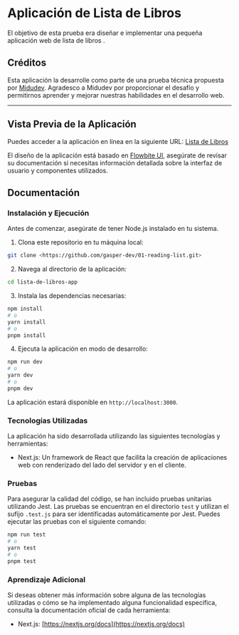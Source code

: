 # Aplicación de Lista de Libros

El objetivo de esta prueba era diseñar e implementar una pequeña aplicación web de lista de libros .

## Créditos

Esta aplicación la desarrolle como parte de una prueba técnica propuesta por [Midudev](https://midu.tube/). Agradesco a Midudev por proporcionar el desafío y permitirnos aprender y mejorar nuestras habilidades en el desarrollo web.

---

## Vista Previa de la Aplicación

Puedes acceder a la aplicación en línea en la siguiente URL: [Lista de Libros](https://01-reading-list.vercel.app/)

El diseño de la aplicación está basado en [Flowbite UI](https://flowbite.com/docs/getting-started/introduction/), asegúrate de revisar su documentación si necesitas información detallada sobre la interfaz de usuario y componentes utilizados.

## Documentación

### Instalación y Ejecución

Antes de comenzar, asegúrate de tener Node.js instalado en tu sistema.

1. Clona este repositorio en tu máquina local:

```bash
git clone <https://github.com/gasper-dev/01-reading-list.git>
```

2. Navega al directorio de la aplicación:

```bash
cd lista-de-libros-app
```

3. Instala las dependencias necesarias:

```bash
npm install
# o
yarn install
# o
pnpm install
```

4. Ejecuta la aplicación en modo de desarrollo:

```bash
npm run dev
# o
yarn dev
# o
pnpm dev
```

La aplicación estará disponible en `http://localhost:3000`.

### Tecnologías Utilizadas

La aplicación ha sido desarrollada utilizando las siguientes tecnologías y herramientas:

- Next.js: Un framework de React que facilita la creación de aplicaciones web con renderizado del lado del servidor y en el cliente.

### Pruebas

Para asegurar la calidad del código, se han incluido pruebas unitarias utilizando Jest. Las pruebas se encuentran en el directorio `test` y utilizan el sufijo `.test.js` para ser identificadas automáticamente por Jest. Puedes ejecutar las pruebas con el siguiente comando:

```bash
npm run test
# o
yarn test
# o
pnpm test
```

### Aprendizaje Adicional

Si deseas obtener más información sobre alguna de las tecnologías utilizadas o cómo se ha implementado alguna funcionalidad específica, consulta la documentación oficial de cada herramienta:

- Next.js: [https://nextjs.org/docs](https://nextjs.org/docs)
